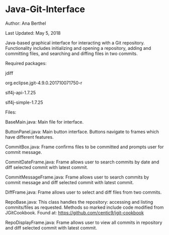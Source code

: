 # Java-Git-Interface

Author: Ana Berthel

Last Updated: May 5, 2018

Java-based graphical interface for interacting with a Git repository. 
Functionality includes initializing and opening a repository, adding and committing files, 
and searching and diffing files in two commits.

Required packages:

jdiff

org.eclipse.jgit-4.9.0.201710071750-r

slf4j-api-1.7.25

slf4j-simple-1.7.25

Files:

BaseMain.java:
  Main file for interface.
  
ButtonPanel.java:
  Main button interface. Buttons navigate to frames which have different features.
  
CommitBox.java:
  Frame confirms files to be committed and prompts user for commit message.
  
CommitDateFrame.java:
  Frame allows user to search commits by date and diff selected commit with latest commit.
  
CommitMessageFrame.java:
  Frame allows user to search commits by commit message and diff selected commit with latest commit.
  
DiffFrame.java:
  Frame allows user to select and diff files from two commits.
  
RepoBase.java:
  This class handles the repository: accessing and listing commits/files as requested.
  Methods so marked include code modified from JGitCookbook.
  Found at: https://github.com/centic9/jgit-cookbook
  
RepoDisplayFrame.java:
  Frame allows user to view all commits in repository and diff selected commit with latest commit.
